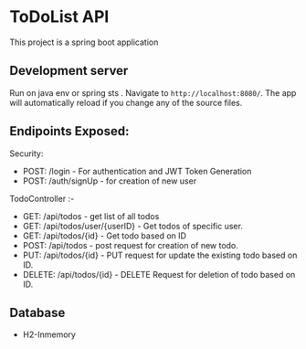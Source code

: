 # ToDoList API

This project is a spring boot application

## Development server

Run on java env or spring sts . Navigate to `http://localhost:8080/`. The app will automatically reload if you change any of the source files.

## Endipoints Exposed:

Security:
  *  POST: /login - For authentication and JWT Token Generation
  *  POST: /auth/signUp - for creation of new user

TodoController :-
  * GET: /api/todos - get list of all todos
  * GET: /api/todos/user/{userID} -  Get todos of specific user.
  * GET: /api/todos/{id} - Get todo based on ID
  * POST: /api/todos - post request for creation of new todo.
  * PUT: /api/todos/{id} - PUT request for update the existing todo based on ID.
  * DELETE: /api/todos/{id} - DELETE Request for deletion of todo based on ID.
  
## Database
  * H2-Inmemory

  



 
